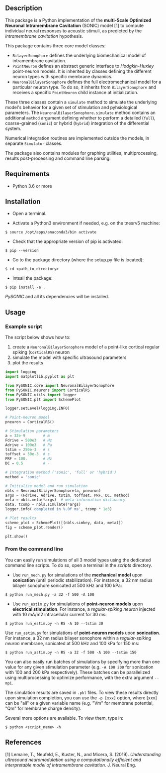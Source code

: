 ## Description

This package is a Python implementation of the **multi-Scale Optimized Neuronal Intramembrane Cavitation** (SONIC) model [1] to compute individual neural responses to acoustic stimuli, as predicted by the *intramembrane cavitation* hypothesis.

This package contains three core model classes:
- `BilayerSonophore` defines the underlying biomechanical model of intramembrane cavitation.
- `PointNeuron` defines an abstract generic interface to *Hodgkin-Huxley* point-neuron models. It is inherited by classes defining the different neuron types with specific membrane dynamics.
- `NeuronalBilayerSonophore` defines the full electromechanical model for a particular neuron type. To do so, it inherits from `BilayerSonophore` and receives a specific `PointNeuron` child instance at initialization.

These three classes contain a `simulate` method to simulate the underlying model's behavior for a given set of stimulation and pyhsiological parameters. The `NeuronalBilayerSonophore.simulate` method contains an additional `method` argument defining whether to perform a detailed (`full`), coarse-grained (`sonic`) or hybrid (`hybrid`) integration of the differential system.

Numerical integration routines are implemented outside the models, in separate `Simulator` classes.

The package also contains modules for graphing utilities, multiprocessing, results post-processing and command line parsing.

## Requirements

- Python 3.6 or more

## Installation

- Open a terminal.

- Activate a Python3 environment if needed, e.g. on the tnesrv5 machine:

```$ source /opt/apps/anaconda3/bin activate```

- Check that the appropriate version of pip is activated:

```$ pip --version```

- Go to the package directory (where the setup.py file is located):

```$ cd <path_to_directory>```

- Intsall the package:

```$ pip install -e .```

*PySONIC* and all its dependencies will be installed.

## Usage

### Example script

The script below shows how to:
1. create a `NeuronalBilayerSonophore` model of a point-like cortical regular spiking (`CorticalRS`) neuron
2. simulate the model with specific ultrasound parameters
3. plot the results

```python
import logging
import matplotlib.pyplot as plt

from PySONIC.core import NeuronalBilayerSonophore
from PySONIC.neurons import CorticalRS
from PySONIC.utils import logger
from PySONIC.plt import SchemePlot

logger.setLevel(logging.INFO)

# Point-neuron model
pneuron = CorticalRS()

# Stimulation parameters
a = 32e-9        # m
Fdrive = 500e3   # Hz
Adrive = 100e3   # Pa
tstim = 250e-3   # s
toffset = 50e-3  # s
PRF = 100.       # Hz
DC = 0.5         # -

# Integration method ('sonic', 'full' or 'hybrid')
method = 'sonic'

# Initialize model and run simulation
nbls = NeuronalBilayerSonophore(a, pneuron)
args = (Fdrive, Adrive, tstim, toffset, PRF, DC, method)
meta = nbls.meta(*args)  # meta-information dictionary
data, tcomp = nbls.simulate(*args)
logger.info('completed in %.0f ms', tcomp * 1e3)

# Plot results
scheme_plot = SchemePlot([(nbls.simkey, data, meta)])
fig = scheme_plot.render()

plt.show()
```

### From the command line

You can easily run simulations of all 3 model types using the dedicated command line scripts. To do so, open a terminal in the *scripts* directory.

- Use `run_mech.py` for simulations of the **mechanical model** upon **sonication** (until periodic stabilization). For instance, a 32 nm radius bilayer sonophore sonicated at 500 kHz and 100 kPa:

```$ python run_mech.py -a 32 -f 500 -A 100```

- Use `run_estim.py` for simulations of **point-neuron models** upon **electrical stimulation**. For instance, a *regular-spiking neuron* injected with 10 mA/m2 intracellular current for 30 ms:

```$ python run_estim.py -n RS -A 10 --tstim 30```

Use `run_astim.py` for simulations of **point-neuron models** upon **sonication**. For instance, a 32 nm radius bilayer sonophore within a *regular-spiking neuron* membrane, sonicated at 500 kHz and 100 kPa for 150 ms:

```$ python run_astim.py -n RS -a 32 -f 500 -A 100 --tstim 150```

You can also easily run batches of simulations by specifying more than one value for any given stimulation parameter (e.g. `-A 100 200` for sonication with 100 and 200 kPa respectively). These batches can be parallelized using multiprocessing to optimize performance, with the extra argument `--mpi`.

The simulation results are saved in `.pkl` files. To view these results directly upon simulation completion, you can use the `-p [xxx]` option, where [xxx] can be "all" or a given variable name (e.g. "Vm" for membrane potential, "Qm" for membrane charge density).

Several more options are available. To view them, type in:

```$ python <script_name> -h```


## References

[1] Lemaire, T., Neufeld, E., Kuster, N., and Micera, S. (2019). *Understanding ultrasound neuromodulation using a computationally efficient and interpretable model of intramembrane cavitation*. J. Neural Eng.
